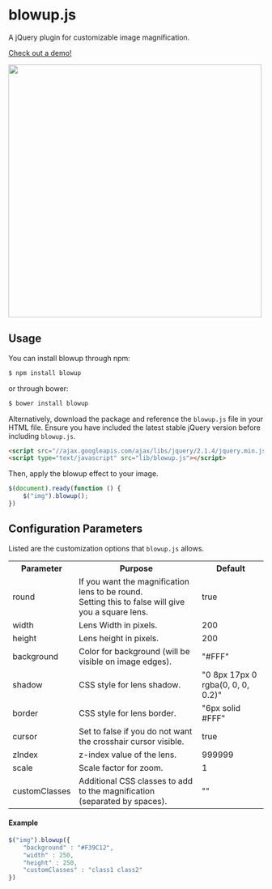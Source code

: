 blowup.js
===========

A jQuery plugin for customizable image magnification.

[Check out a demo!](http://paulkr.github.io/blowup.js)

<img src="https://raw.githubusercontent.com/paulkr/blowup.js/gh-pages/blowup.png" width="500" />

Usage
-----

You can install blowup through npm:

```bash
$ npm install blowup
```

or through bower:

```bash
$ bower install blowup
```

Alternatively, download the package and reference the `blowup.js` file in your HTML file. 
Ensure you have included the latest stable jQuery version before including `blowup.js`.

```html
<script src="//ajax.googleapis.com/ajax/libs/jquery/2.1.4/jquery.min.js"></script>
<script type="text/javascript" src="lib/blowup.js"></script>
```

Then, apply the blowup effect to your image.

```javascript
$(document).ready(function () {
    $("img").blowup();
})
```

Configuration Parameters
------------------------

Listed are the customization options that `blowup.js` allows. 

<table style="width:100%">
    <tr>
        <th>Parameter</th>
        <th>Purpose</th>
        <th>Default</th>
    <tr>
        <td>round</td>
        <td>If you want the magnification lens to be round. <br />Setting this to false will give you a square lens.</td>
        <td>true</td>
    </tr>
    <tr>
        <td>width</td>
        <td>Lens Width in pixels.</td>
        <td>200</td>
    </tr>
    <tr>
        <td>height</td>
        <td>Lens height in pixels.</td>
        <td>200</td>
    </tr>
    <tr>
        <td>background</td>
        <td>Color for background (will be visible on image edges).</td>
        <td>"#FFF"</td>
    </tr>
    <tr>
        <td>shadow</td>
        <td>CSS style for lens shadow.</td>
        <td>"0 8px 17px 0 rgba(0, 0, 0, 0.2)"</td>
    </tr>
    <tr>
        <td>border</td>
        <td>CSS style for lens border.</td>
        <td>"6px solid #FFF"</td>
    </tr>
    <tr>
        <td>cursor</td>
        <td>Set to false if you do not want the crosshair cursor visible.</td>
        <td>true</td>
    </tr>
    <tr>
        <td>zIndex</td>
        <td>z-index value of the lens.</td>
        <td>999999</td>
    </tr>
    <tr>
        <td>scale</td>
        <td>Scale factor for zoom.</td>
        <td>1</td>
    </tr>
    <tr>
        <td>customClasses</td>
        <td>Additional CSS classes to add to the magnification (separated by spaces).</td>
        <td>""</td>
    </tr>
</table>

#### Example

```javascript
$("img").blowup({
    "background" : "#F39C12",
    "width" : 250,
    "height" : 250,
    "customClasses" : "class1 class2"
})
```
